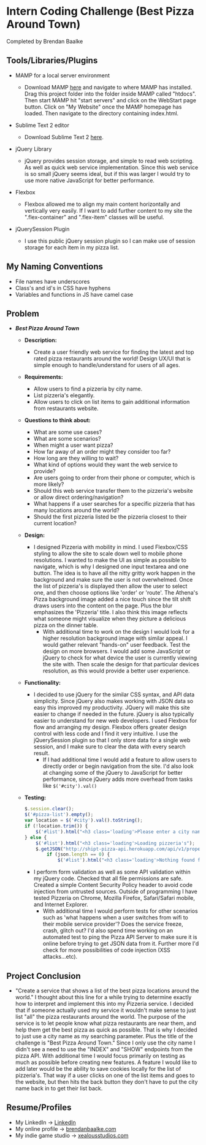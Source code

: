 Intern Coding Challenge (Best Pizza Around Town)
=======================
Completed by Brendan Baalke

Tools/Libraries/Plugins
---------------
* MAMP for a local server environment
    - Download MAMP [here](https://www.mamp.info/en/downloads/) and navigate to where MAMP has installed. Drag this project folder into the folder inside MAMP called "htdocs". Then start MAMP hit "start servers" and click on the WebStart page button. Click on "My Website" once the MAMP homepage has loaded. Then navigate to the directory containing index.html.

* Sublime Text 2 editor
	- Download Sublime Text 2 [here](https://sublimetext.com/2).

* jQuery Library
	- jQuery provides session storage, and simple to read web scripting. As well as quick web service implementation. Since this web service is so small jQuery seems ideal, but if this was larger I would try to use more native JavaScript for better performance.

* Flexbox
	- Flexbox allowed me to align my main content horizontally and vertically very easily. If I want to add further content to my site the ".flex-container" and ".flex-item" classes will be useful.

* jQuerySession Plugin
	- I use this public jQuery session plugin so I can make use of session storage for each item in my pizza list.

My Naming Conventions
---------------------
* File names have underscores
* Class's and id's in CSS have hyphens
* Variables and functions in JS have camel case

Problem
-------
* ***Best Pizza Around Town***
	- **Description:**
		- Create a user friendly web service for finding the latest and top rated pizza restaurants around the world!
		Design UX/UI that is simple enough to handle/understand for users of all ages.

    - **Requirements:**
		- Allow users to find a pizzeria by city name.
		- List pizzeria's elegantly.
		- Allow users to click on list items to gain additional information from restaurants website.

    - **Questions to think about:**
		- What are some use cases?
		- What are some scenarios?
		- When might a user want pizza?
		- How far away of an order might they consider too far?
		- How long are they willing to wait?
		- What kind of options would they want the web service to provide?
		- Are users going to order from their phone or computer, which is more likely?
		- Should this web service transfer them to the pizzeria's website or allow direct ordering/navigation?
		- What happens if a user searches for a specific pizzeria that has many locations around the world?
		- Should the first pizzeria listed be the pizzeria closest to their current location?

    - **Design:**
		- I designed Pizzeria with mobility in mind. I used Flexbox/CSS styling to allow the site to scale down well to mobile phone resolutions. I wanted to make the UI as simple as possible to navigate, which is why I designed one input textarea and one button. The idea is to have all the nitty gritty work happen in the background and make sure the user is not overwhelmed. Once the list of pizzeria's is displayed then allow the user to select one, and then choose options like 'order' or 'route'. The Athena's Pizza background image added a nice touch since the tilt shift draws users into the content on the page. Plus the blur emphasizes the 'Pizzeria' title. I also think this image reflects what someone might visualize when they picture a delicious pizza on the dinner table.
			- With additional time to work on the design I would look for a higher resolution background image with similar appeal. I would gather relevant "hands-on" user feedback. Test the design on more browsers. I would add some JavaScript or jQuery to check for what device the user is currently viewing the site with. Then scale the design for that particular devices resolution, as this would provide a better user experience.

    - **Functionality:**
		- I decided to use jQuery for the similar CSS syntax, and API data simplicity. Since jQuery also makes working with JSON data so easy this improved my productivity. JQuery will make this site easier to change if needed in the future. jQuery is also typically easier to understand for new web developers. I used Flexbox for flow and arranging my design. Flexbox offers greater design control with less code and I find it very intuitive. I use the jQuerySession plugin so that I only store data for a single web session, and I make sure to clear the data with every search result.
			- If I had additional time I would add a feature to allow users to directly order or begin navigation from the site. I'd also look at changing some of the jQuery to JavaScript for better performance, since jQuery adds more overhead from tasks like ```$('#city').val()```

    - **Testing:**
    	```javascript
		$.session.clear();
		$('#pizza-list').empty();
		var location = $('#city').val().toString();
		if (!location.trim()) {
			$('#list').html("<h3 class='loading'>Please enter a city name</h3>");
		} else {
			$('#list').html("<h3 class='loading'>Loading pizzeria's");
			$.getJSON("http://shipt-pizza-api.herokuapp.com/api/v1/properties/search?city=" + location, function(json) {
				if (json.length == 0) {
					$('#list').html("<h3 class='loading'>Nothing found for " + location + "</h3>");
    	```
    	- I perform form validation as well as some API validation within my jQuery code. Checked that all file permissions are safe. Created a simple Content Security Policy header to avoid code injection from untrusted sources. Outside of programming I have tested Pizzeria on Chrome, Mozilla Firefox, Safari/Safari mobile, and Internet Explorer.
    		- With additional time I would perform tests for other scenarios such as 'what happens when a user switches from wifi to their mobile service provider'? Does the service freeze, crash, glitch out? I'd also spend time working on an automated test to ping the Pizza API Server to make sure it is online before trying to get JSON data from it. Further more I'd check for more possibilities of code injection (XSS attacks...etc).


Project Conclusion
------------------
* "Create a service that shows a list of the best pizza locations around the world." I thought about this line for a while trying to determine exactly how to interpret and implement this into my Pizzeria service. I decided that if someone actually used my service it wouldn't make sense to just list "all" the pizza restaurants around the world. The purpose of the service is to let people know what pizza restaurants are near them, and help them get the best pizza as quick as possible. That is why I decided to just use a city name as my searching parameter. Plus the title of the challenge is "Best Pizza Around Town." Since I only use the city name I didn't see a need to use the "INDEX" and "SHOW" endpoints from the pizza API. With additional time I would focus primarily on testing as much as possible before creating new features. A feature I would like to add later would be the ability to save cookies locally for the list of pizzeria's. That way if a user clicks on one of the list items and goes to the website, but then hits the back button they don't have to put the city name back in to get their list back.

Resume/Profiles
---------------
* My LinkedIn -> [LinkedIn](https://www.linkedin.com/in/brendan-baalke-192444114)
* My online profile -> [brendanbaalke.com](www.brendanbaalke.com)
* My indie game studio -> [xealousstudios.com](www.xealousstudios.com)
